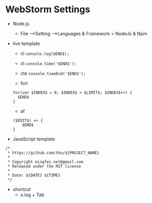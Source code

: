 # WebStorm Settings

- Node.js
    - File  -->Setting -->Languages & Framework > NodeJs & Npm

- live template
    - cl
    `console.log($END$);`

    - ct
    `console.time('$END$');`

    - cte
    `console.timeEnd('$END$');`

    - fori
    
    ```
    for(var $INDEX$ = 0; $INDEX$ < $LIMIT$; $INDEX$++) {
      $END$
    }
    ```

    - af
    
    ```
    ($EDIT$) => {
        $END$
    }
    ```

- JavaScript template

```
/*
 * https://github.com/thu/${PROJECT_NAME}
 *
 * Copyright mingfei.net@gmail.com
 * Released under the MIT license
 *
 * Date: ${DATE} ${TIME}
 */

```

- shortcut
    - x.log + Tab



